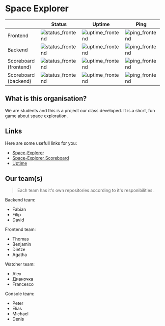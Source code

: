 # Space Explorer

| | Status        | Uptime        | Ping |
|-| ------------- | ------------- | ---- |
| Frontend | ![status_frontend](https://up.programar.io/api/badge/45/status) | ![uptime_frontend](https://up.programar.io/api/badge/45/uptime) | ![ping_frontend](https://up.programar.io/api/badge/45/ping) |
| Backend | ![status_frontend](https://up.programar.io/api/badge/46/status) | ![uptime_frontend](https://up.programar.io/api/badge/46/uptime) | ![ping_frontend](https://up.programar.io/api/badge/46/ping) |
| Scoreboard (frontend) | ![status_frontend](https://up.programar.io/api/badge/43/status) | ![uptime_frontend](https://up.programar.io/api/badge/43/uptime) | ![ping_frontend](https://up.programar.io/api/badge/43/ping) |
| Scoreboard (backend) | ![status_frontend](https://up.programar.io/api/badge/44/status?upLabel=Up) | ![uptime_frontend](https://up.programar.io/api/badge/44/uptime) | ![ping_frontend](https://up.programar.io/api/badge/44/ping) |


## What is this organisation?

We are students and this is a project our class developed. It is a short, fun game about space exploration.

## Links

Here are some usefull links for you:

- [Space-Explorer](https://space-explorer.programar.io)
- [Space-Explorer Scoreboard](https://scoreboard-space-explorer.programar.io)
- [Uptime](https://up.programar.io/status/space-explorer)

## Our team(s)

> Each team has it's own repositories according to it's responibilities.

Backend team:

- Fabian
- Filip
- David

Frontend team:

- Thomas
- Benjamin
- Dietze
- Agatha

Watcher team:

- Alex
- Дианочка
- Francesco

Console team:

- Peter
- Elias
- Michael
- Denis
